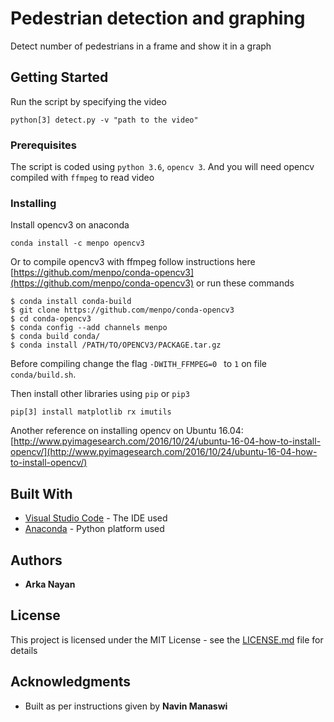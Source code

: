 # Pedestrian detection and graphing

Detect number of pedestrians in a frame and show it in a graph

## Getting Started

Run the script by specifying the video
```
python[3] detect.py -v "path to the video"
```

### Prerequisites

The script is coded using ```python 3.6```, ```opencv 3```. And you will need opencv compiled with `ffmpeg` to read video

### Installing

Install opencv3 on anaconda
```
conda install -c menpo opencv3

```
Or to compile opencv3 with ffmpeg follow instructions here [https://github.com/menpo/conda-opencv3](https://github.com/menpo/conda-opencv3) or run these commands

```
$ conda install conda-build
$ git clone https://github.com/menpo/conda-opencv3
$ cd conda-opencv3
$ conda config --add channels menpo
$ conda build conda/
$ conda install /PATH/TO/OPENCV3/PACKAGE.tar.gz
```

Before compiling change the flag ```-DWITH_FFMPEG=0 ``` to ```1``` on file ```conda/build.sh```.

Then install other libraries using ```pip``` or ```pip3```
```
pip[3] install matplotlib rx imutils
```

Another reference on installing opencv on Ubuntu 16.04: [http://www.pyimagesearch.com/2016/10/24/ubuntu-16-04-how-to-install-opencv/](http://www.pyimagesearch.com/2016/10/24/ubuntu-16-04-how-to-install-opencv/)

## Built With

* [Visual Studio Code](https://code.visualstudio.com/) - The IDE used
* [Anaconda](https://www.continuum.io/) - Python platform used


## Authors

* **Arka Nayan** 

## License

This project is licensed under the MIT License - see the [LICENSE.md](LICENSE.md) file for details

## Acknowledgments

* Built as per instructions given by **Navin Manaswi**

